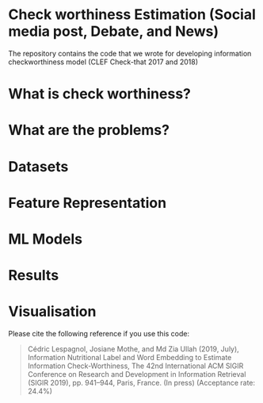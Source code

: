 # Check worthiness Estimation (Social media post, Debate, and News)
The repository contains the code that we wrote for developing information checkworthiness model (CLEF Check-that 2017 and 2018)

# What is check worthiness?

# What are the problems?

# Datasets

# Feature Representation

# ML Models

# Results

# Visualisation

Please cite the following reference if you use this code:

> Cédric Lespagnol, Josiane Mothe, and Md Zia Ullah (2019, July), Information Nutritional Label and Word Embedding to Estimate Information Check-Worthiness, The 42nd International ACM SIGIR Conference on Research and Development in Information Retrieval (SIGIR 2019), pp. 941–944, Paris, France. (In press) (Acceptance rate: 24.4%)
